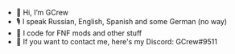 - 👋 Hi, I’m GCrew
- 🎙 I speak Russian, English, Spanish and some German (no way)
- 🔎 I code for FNF mods and other stuff
- 📡 If you want to contact me, here's my Discord: GCrew#9511

<!---
GreatCrewmate/GreatCrewmate is a ✨ special ✨ repository because its `README.md` (this file) appears on your GitHub profile.
You can click the Preview link to take a look at your changes.
--->
